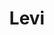---
pid: ns191
title: Levi
location_transcription: Norris Square Park
coordinates: 
zipcode: '19133'
gen_neighborhood: North Philadelphia
neighborhood: Fairhill,North Philadelphia
outside_phl: 
age: '9'
age_range: 6-13
instagram: 
image_file_name: ns_11.jpg
proposal_transcription: 
topic: Animals
topic_summary: '0'
type: Other No Form
keywords_other: 
credit: Rafael
image_labels: an animal
twitter: 
facebook: 
permalink: "/monuments/ns191/"
layout: item-page
---
